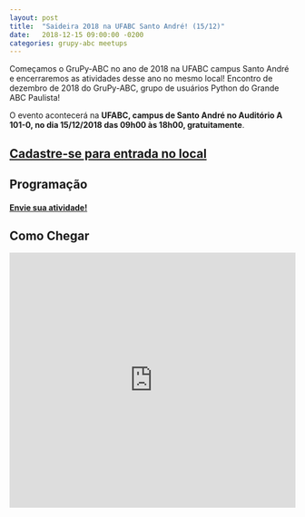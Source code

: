 ```yaml
---
layout: post
title:  "Saideira 2018 na UFABC Santo André! (15/12)"
date:   2018-12-15 09:00:00 -0200
categories: grupy-abc meetups
---
```


Começamos o GruPy-ABC no ano de 2018 na UFABC campus Santo André e encerraremos as atividades desse ano no mesmo local! Encontro de dezembro de 2018 do GruPy-ABC, grupo de usuários Python do Grande ABC Paulista!

O evento acontecerá na __UFABC, campus de Santo André no Auditório A 101-0, no dia 15/12/2018 das 09h00 às 18h00, gratuitamente__.

##  [Cadastre-se para entrada no local][form-cadastro]


## Programação
#### [Envie sua atividade!][speakerfight]

## Como Chegar
<iframe src="https://www.google.com/maps/embed?pb=!1m18!1m12!1m3!1d3654.8758466510876!2d-46.53269026757676!3d-23.64461688464158!2m3!1f0!2f0!3f0!3m2!1i1024!2i768!4f13.1!3m3!1m2!1s0x94ce4297b7880d57%3A0xaeddba2a824280b6!2sUniversidade+Federal+do+ABC%2C+C%C3%A2mpus+Santo+Andr%C3%A9!5e0!3m2!1spt-BR!2sbr!4v1525486214472" width="100%" height="450" frameborder="0" style="border:0" allowfullscreen></iframe>


[form-cadastro]: https://alexandreharano.typeform.com/to/Y7I3hg
[speakerfight]: https://speakerfight.com/events/grupy-abc-saideira-2018-na-ufabc-santo-andre/
